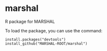 # marshal
R package for MARSHAL


To load the package, you can use the command:

    install.packages("devtools")
    install_github("MARSHAL-ROOT/marshal")
